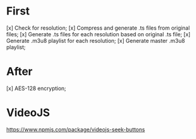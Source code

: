 # First

[x] Check for resolution;
[x] Compress and generate .ts files from original files;
[x] Generate .ts files for each resolution based on original .ts file;
[x] Generate .m3u8 playlist for each resolution;
[x] Generate master .m3u8 playlist;

# After

[x] AES-128 encryption;

# VideoJS

https://www.npmjs.com/package/videojs-seek-buttons
